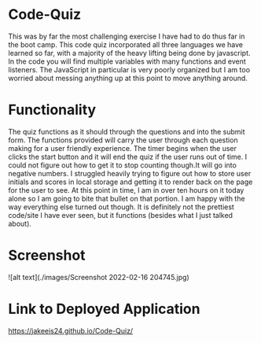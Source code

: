 # Code-Quiz

This was by far the most challenging exercise I have had to do thus far in the boot camp. This code quiz incorporated all three languages we have learned so far, with a majority of the heavy lifting being done by javascript. In the code you will find multiple variables with many functions and event listeners. The JavaScript in particular is very poorly organized but I am too worried about messing anything up at this point to move anything around.

# Functionality

The quiz functions as it should through the questions and into the submit form. The functions provided will carry the user through each question making for a user friendly experience. The timer begins when the user clicks the start button and it will end the quiz if the user runs out of time. I could not figure out how to get it to stop counting though.It will go into negative numbers. I struggled heavily trying to figure out how to store user initials and scores in local storage and getting it to render back on the page for the user to see. At this point in time, I am in over ten hours on it today alone so I am going to bite that bullet on that portion. I am happy with the way everything else turned out though. It is definitely not the prettiest code/site I have ever seen, but it functions (besides what I just talked about).

# Screenshot

![alt text](./images/Screenshot 2022-02-16 204745.jpg)

# Link to Deployed Application

https://jakeeis24.github.io/Code-Quiz/
